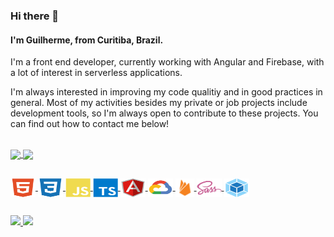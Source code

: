### Hi there 👋

#### I'm Guilherme, from Curitiba, Brazil.

I'm a front end developer, currently working with Angular and Firebase, with a lot of interest in serverless applications.

I'm always interested in improving my code qualitiy and in good practices in general. Most of my activities besides my private or job projects include development tools, so I'm always open to contribute to these projects. You can find out how to contact me below!

<br />

<div>
  <a href="https://github.com/guilhermetod">
  <img align="center" height="180em" src="https://github-readme-stats-guilhermetod.vercel.app/api?username=guilhermetod&show_icons=true&theme=algolia&include_all_commits=true&count_private=true"/>
  <img align="center" height="180em" src="https://github-readme-stats-guilhermetod.vercel.app/api/top-langs/?username=guilhermetod&layout=compact&langs_count=10&theme=algolia"/>
</div>
  
  ##
  
<div>
  <img align="center" alt="HTML" height="30" width="40" src="https://raw.githubusercontent.com/devicons/devicon/master/icons/html5/html5-plain.svg">
  <img align="center" alt="CSS" height="30" width="40" src="https://raw.githubusercontent.com/devicons/devicon/master/icons/css3/css3-plain.svg">
  <img align="center" alt="Javascript" height="30" width="40" src="https://raw.githubusercontent.com/devicons/devicon/master/icons/javascript/javascript-plain.svg">
  <img align="center" alt="TypeScript" height="30" width="40" src="https://raw.githubusercontent.com/devicons/devicon/master/icons/typescript/typescript-plain.svg">
  <img align="center" alt="Angular" height="30" width="40" src="https://raw.githubusercontent.com/devicons/devicon/master/icons/angularjs/angularjs-original.svg">
  <img align="center" alt="Google Cloud" height="30" width="40" src="https://github.com/devicons/devicon/blob/master/icons/googlecloud/googlecloud-original.svg">
  <img align="center" alt="Firebase" height="30" width"40" src="https://raw.githubusercontent.com/devicons/devicon/master/icons/firebase/firebase-plain.svg">
  <img align="center" alt="SCSS" height="30" width="40" src="https://raw.githubusercontent.com/devicons/devicon/master/icons/sass/sass-original.svg">
  <img align="center" alt="Webpack" height="30" width="40" src="https://raw.githubusercontent.com/devicons/devicon/master/icons/webpack/webpack-original.svg">
</div>
  
  ##
  
  <div>
  <a href="mailto:guilhermetod@gmail.com">
    <img src="https://img.shields.io/badge/Gmail-D14836?style=for-the-badge&logo=gmail&logoColor=white" target="_blank">
  </a>
  <a href="https://www.linkedin.com/in/guilherme-tod-b8a324210" target="_blank">
    <img src="https://img.shields.io/badge/LinkedIn-0077B5?style=for-the-badge&logo=linkedin&logoColor=white" target="_blank">
  </a>
</div>
